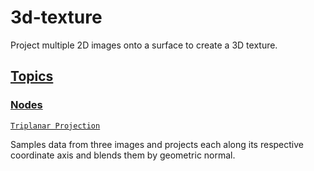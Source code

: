 # 3d-texture

 Project multiple 2D images onto a surface to create a 3D texture.

[Topics](/documentation/shadergraph/3d-texture#topics)
------------------------------------------------------

### [Nodes](/documentation/shadergraph/3d-texture#nodes)

[`Triplanar Projection`](/documentation/shadergraph/3d-texture/triplanar-projection)

 Samples data from three images and projects each along its respective coordinate axis and blends them by geometric normal.
 

